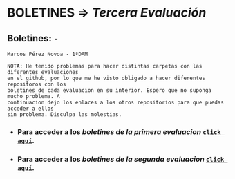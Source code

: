# BOLETINES => _Tercera Evaluación_
## Boletines: `` - ``

`Marcos Pérez Novoa - 1ºDAM`

```
NOTA: He tenido problemas para hacer distintas carpetas con las diferentes evaluaciones 
en el github, por lo que me he visto obligado a hacer diferentes repositoros con los 
boletines de cada evaluacion en su interior. Espero que no suponga mucho problema. A 
continuacion dejo los enlaces a los otros repositorios para que puedas acceder a ellos 
sin problema. Disculpa las molestias.
```
- ### Para acceder a los *boletines de la primera evaluacion* [`click aquí`](https://github.com/Endermaiter/BoletinesProgramacion1Evaluacion.git).
- ### Para acceder a los *boletines de la segunda evaluacion* [`click aquí`](https://github.com/Endermaiter/BoletinesProgramacion2Evaluacion.git).

